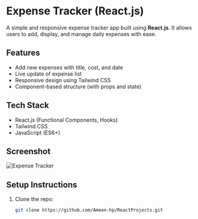 # Expense Tracker (React.js)

A simple and responsive expense tracker app built using **React.js**. It allows users to add, display, and manage daily expenses with ease.

## Features

- Add new expenses with title, cost, and date
- Live update of expense list
- Responsive design using Tailwind CSS
- Component-based structure (with props and state)

## Tech Stack

- React.js (Functional Components, Hooks)
- Tailwind CSS
- JavaScript (ES6+)

## Screenshot

![Expense Tracker](https://github.com/Ameen-hp/ReactProjects/raw/main/assets/expenseTracker.png)  <!-- Change this URL to your actual screenshot -->

## Setup Instructions

1. Clone the repo:
   ```bash
   git clone https://github.com/Ameen-hp/ReactProjects.git
